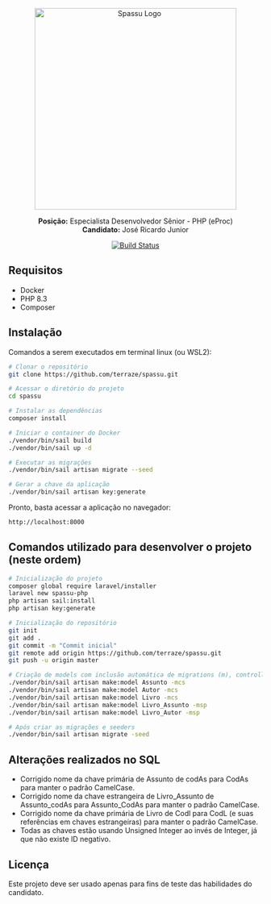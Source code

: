 <p align="center"><img src="https://spassu.zohorecruit.com/recruit/viewCareerImage.do?page_id=678402000000417658&type=logo&file_name=MicrosoftTeams-image__37_.png" width="400" alt="Spassu Logo"></p>
<p align="center">
<b>Posição:</b> Especialista Desenvolvedor Sênior - PHP (eProc) <br>
<b>Candidato:</b> José Ricardo Junior</p>

<p align="center">
<a href="https://github.com/terraze/spassu/actions"><img src="https://github.com/terraze/spassu/actions/workflows/laravel.yml/badge.svg?branch=master" alt="Build Status"></a>
</p>

## Requisitos

- Docker
- PHP 8.3
- Composer

## Instalação

Comandos a serem executados em terminal linux (ou WSL2):

```bash
# Clonar o repositório
git clone https://github.com/terraze/spassu.git

# Acessar o diretório do projeto
cd spassu

# Instalar as dependências
composer install

# Iniciar o container do Docker
./vendor/bin/sail build
./vendor/bin/sail up -d

# Executar as migrações
./vendor/bin/sail artisan migrate --seed

# Gerar a chave da aplicação
./vendor/bin/sail artisan key:generate

```

Pronto, basta acessar a aplicação no navegador:

```bash
http://localhost:8000
```

## Comandos utilizado para desenvolver o projeto (neste ordem)

```bash
# Inicialização do projeto
composer global require laravel/installer
laravel new spassu-php
php artisan sail:install
php artisan key:generate

# Inicialização do repositório
git init
git add .
git commit -m "Commit inicial"
git remote add origin https://github.com/terraze/spassu.git
git push -u origin master

# Criação de models com inclusão automática de migrations (m), controllers (c), seeders (s) e pivot (p)
./vendor/bin/sail artisan make:model Assunto -mcs
./vendor/bin/sail artisan make:model Autor -mcs
./vendor/bin/sail artisan make:model Livro -mcs
./vendor/bin/sail artisan make:model Livro_Assunto -msp
./vendor/bin/sail artisan make:model Livro_Autor -msp

# Após criar as migrações e seeders
./vendor/bin/sail artisan migrate -seed
```

## Alterações realizados no SQL
- Corrigido nome da chave primária de Assunto de codAs para CodAs para manter o padrão CamelCase.
- Corrigido nome da chave estrangeira de Livro_Assunto de Assunto_codAs para Assunto_CodAs para manter o padrão CamelCase.
- Corrigido nome da chave primária de Livro de Codl para CodL (e suas referências em chaves estrangeiras) para manter o padrão CamelCase.
- Todas as chaves estão usando Unsigned Integer ao invés de Integer, já que não existe ID negativo.

## Licença

Este projeto deve ser usado apenas para fins de teste das habilidades do candidato.
